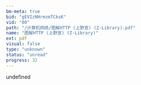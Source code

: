 ```yaml
---
bm-meta: true
bid: "gEVIzNHrmzmTCksK"
vid: "00"
path: "/计算机网络/图解HTTP (上野宣) (Z-Library).pdf"
name: "图解HTTP (上野宣) (Z-Library)"
ext: pdf
visual: false
type: "unknown"
status: "unread"
progress: 32
---
```

undefined